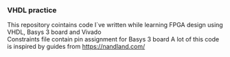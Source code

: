 ### VHDL practice
This repository cointains code I`ve written while learning FPGA design using VHDL, Basys 3 board and Vivado  
Constraints file contain pin assignment for Basys 3 board
A lot of this code is inspired by guides from https://nandland.com/ 
